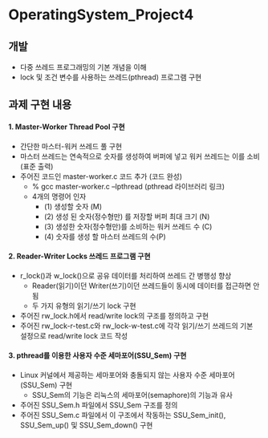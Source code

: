# OperatingSystem_Project4
## 개발 
- 다중 쓰레드 프로그래밍의 기본 개념을 이해
- lock 및 조건 변수를 사용하는 쓰레드(pthread) 프로그램 구현

## 과제 구현 내용
#### 1. Master-Worker Thread Pool 구현
- 간단한 마스터-워커 쓰레드 풀 구현
- 마스터 쓰레드는 연속적으로 숫자를 생성하여 버퍼에 넣고 워커 쓰레드는 이를 소비 (표준 출력)
- 주어진 코드인 master-worker.c 코드 추가 (코드 완성)
  - % gcc master-worker.c –lpthread (pthread 라이브러리 링크)
  - 4개의 명령어 인자
    - (1) 생성할 숫자 (M)
    - (2) 생성 된 숫자(정수형만) 를 저장할 버퍼 최대 크기 (N)
    - (3) 생성한 숫자(정수형만)를 소비하는 워커 쓰레드 수 (C)
    - (4) 숫자를 생성 할 마스터 쓰레드의 수(P)
#### 2. Reader-Writer Locks 쓰레드 프로그램 구현
- r_lock()과 w_lock()으로 공유 데이터를 처리하여 쓰레드 간 병행성 향상
  - Reader(읽기)이던 Writer(쓰기)이던 쓰레드들이 동시에 데이터를 접근하면 안됨
  - 두 가지 유형의 읽기/쓰기 lock 구현
- 주어진 rw_lock.h에서 read/write lock의 구조를 정의하고 구현
- 주어진 rw_lock-r-test.c와 rw_lock-w-test.c에 각각 읽기/쓰기 쓰레드의 기본 설정으로 read/write
lock 코드 작성
#### 3. pthread를 이용한 사용자 수준 세마포어(SSU_Sem) 구현
- Linux 커널에서 제공하는 세마포어와 충돌되지 않는 사용자 수준 세마포어(SSU_Sem) 구현
  - SSU_Sem의 기능은 리눅스의 세마포어(semaphore)의 기능과 유사
- 주어진 SSU_Sem.h 파일에서 SSU_Sem 구조를 정의
- 주어진 SSU_Sem.c 파일에서 이 구조에서 작동하는 SSU_Sem_init(), SSU_Sem_up() 및
SSU_Sem_down() 구현
